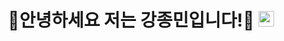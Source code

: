 <div align="center">
  
# 🌟안녕하세요 저는 강종민입니다!🌟 <img src="https://raw.githubusercontent.com/Tarikul-Islam-Anik/Animated-Fluent-Emojis/master/Emojis/Animals/Lion.png" alt="Lion" width="25" height="25" />

</div>
